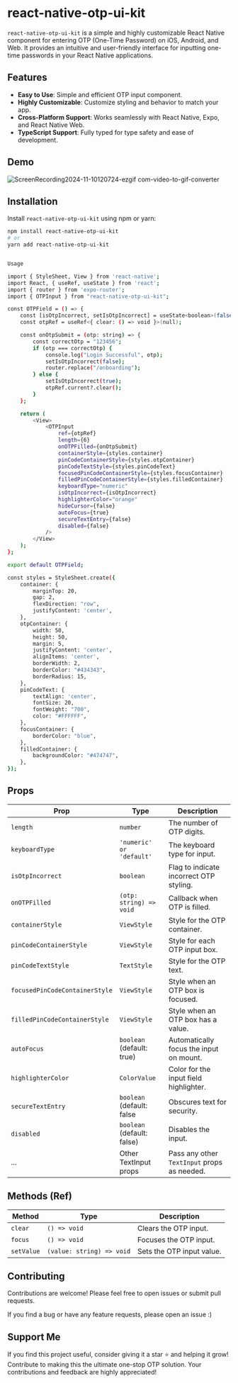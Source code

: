 # react-native-otp-ui-kit

`react-native-otp-ui-kit` is a simple and highly customizable React Native component for entering OTP (One-Time Password) on iOS, Android, and Web. It provides an intuitive and user-friendly interface for inputting one-time passwords in your React Native applications.

## Features

- **Easy to Use**: Simple and efficient OTP input component.
- **Highly Customizable**: Customize styling and behavior to match your app.
- **Cross-Platform Support**: Works seamlessly with React Native, Expo, and React Native Web.
- **TypeScript Support**: Fully typed for type safety and ease of development.

## Demo

![ScreenRecording2024-11-10120724-ezgif com-video-to-gif-converter](https://github.com/user-attachments/assets/f5bb4ef4-9af1-46c1-befd-511b353b012d)

## Installation

Install `react-native-otp-ui-kit` using npm or yarn:

```bash
npm install react-native-otp-ui-kit
# or
yarn add react-native-otp-ui-kit


Usage

import { StyleSheet, View } from 'react-native';
import React, { useRef, useState } from 'react';
import { router } from 'expo-router';
import { OTPInput } from "react-native-otp-ui-kit";

const OTPField = () => {
    const [isOtpIncorrect, setIsOtpIncorrect] = useState<boolean>(false);
    const otpRef = useRef<{ clear: () => void }>(null);

    const onOtpSubmit = (otp: string) => {
        const correctOtp = "123456";
        if (otp === correctOtp) {
            console.log("Login Successful", otp);
            setIsOtpIncorrect(false);
            router.replace("/onboarding");
        } else {
            setIsOtpIncorrect(true);
            otpRef.current?.clear();
        }
    };

    return (
        <View>
            <OTPInput
                ref={otpRef}
                length={6}
                onOTPFilled={onOtpSubmit}
                containerStyle={styles.container}
                pinCodeContainerStyle={styles.otpContainer}
                pinCodeTextStyle={styles.pinCodeText}
                focusedPinCodeContainerStyle={styles.focusContainer}
                filledPinCodeContainerStyle={styles.filledContainer}
                keyboardType="numeric"
                isOtpIncorrect={isOtpIncorrect}
                highlighterColor="orange"
                hideCursor={false}
                autoFocus={true}
                secureTextEntry={false}
                disabled={false}
            />
        </View>
    );
};

export default OTPField;

const styles = StyleSheet.create({
    container: {
        marginTop: 20,
        gap: 2,
        flexDirection: "row",
        justifyContent: 'center',
    },
    otpContainer: {
        width: 50,
        height: 50,
        margin: 5,
        justifyContent: 'center',
        alignItems: 'center',
        borderWidth: 2,
        borderColor: "#434343",
        borderRadius: 15,
    },
    pinCodeText: {
        textAlign: 'center',
        fontSize: 20,
        fontWeight: "700",
        color: "#FFFFFF",
    },
    focusContainer: {
        borderColor: "blue",
    },
    filledContainer: {
        backgroundColor: "#474747",
    },
});
```

## Props

| Prop                           | Type                      |    Description                                     |
|-----------------------------   |---------------------------|----------------------------------------------------|
| `length`                       | `number`                  | The number of OTP digits.                          |
| `keyboardType`                 | `'numeric' or 'default'`  | The keyboard type for input.                       |
| `isOtpIncorrect`               | `boolean`                 | Flag to indicate incorrect OTP styling.            |
| `onOTPFilled`                  | `(otp: string) => void`   | Callback when OTP is filled.                       |
| `containerStyle`               | `ViewStyle`               | Style for the OTP container.                       |
| `pinCodeContainerStyle`        | `ViewStyle`               | Style for each OTP input box.                      |
| `pinCodeTextStyle`             | `TextStyle`               | Style for the OTP text.                            |
| `focusedPinCodeContainerStyle` | `ViewStyle`               | Style when an OTP box is focused.                  |
| `filledPinCodeContainerStyle`  | `ViewStyle`               | Style when an OTP box has a value.                 |
| `autoFocus`                    | `boolean` (default: true) | Automatically focus the input on mount.            |
| `highlighterColor`             | `ColorValue`              | Color for the input field highlighter.             |
| `secureTextEntry`              | `boolean` (default: false | Obscures text for security.                        |
| `disabled`                     | `boolean` (default: false)| Disables the input.                                |
| ...                            | Other TextInput props     | Pass any other `TextInput` props as needed.        |


## Methods (Ref)

| Method         | Type                     | Description                   |
|----------------|--------------------------|-------------------------------|
| `clear`        | `() => void`             | Clears the OTP input.         |
| `focus`        | `() => void`             | Focuses the OTP input.        |
| `setValue`     | `(value: string) => void`| Sets the OTP input value.     |


## Contributing
Contributions are welcome! Please feel free to open issues or submit pull requests.

If you find a bug or have any feature requests, please open an issue :)

## Support Me

If you find this project useful, consider giving it a star ⭐ and helping it grow! Contribute to making this the ultimate one-stop OTP solution. Your contributions and feedback are highly appreciated!

